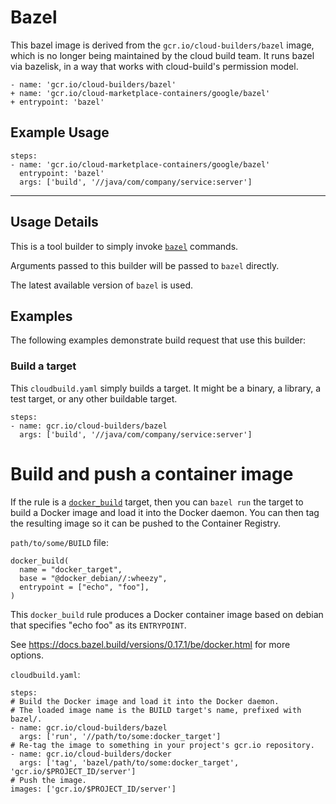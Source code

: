 # Bazel

This bazel image is derived from the `gcr.io/cloud-builders/bazel` image, which is no longer being maintained by the cloud build team. It runs bazel via bazelisk, in a way that works with cloud-build's permission model.

```
- name: 'gcr.io/cloud-builders/bazel'
+ name: 'gcr.io/cloud-marketplace-containers/google/bazel'
+ entrypoint: 'bazel'
```

## Example Usage

```
steps:
- name: 'gcr.io/cloud-marketplace-containers/google/bazel'
  entrypoint: 'bazel'
  args: ['build', '//java/com/company/service:server']
```

---

## Usage Details

This is a tool builder to simply invoke [`bazel`](https://bazel.io) commands.

Arguments passed to this builder will be passed to `bazel` directly.

The latest available version of `bazel` is used.

## Examples

The following examples demonstrate build request that use this builder:

### Build a target

This `cloudbuild.yaml` simply builds a target. It might be a binary, a library,
a test target, or any other buildable target.

```
steps:
- name: gcr.io/cloud-builders/bazel
  args: ['build', '//java/com/company/service:server']
```

# Build and push a container image

If the rule is a [`docker_build`](https://docs.bazel.build/versions/0.17.1/be/docker.html#docker_build)
target, then you can `bazel run` the target to build a Docker image and load
it into the Docker daemon.  You can then tag the resulting image so it can be
pushed to the Container Registry.

`path/to/some/BUILD` file:

```
docker_build(
  name = "docker_target",
  base = "@docker_debian//:wheezy",
  entrypoint = ["echo", "foo"],
)
```

This `docker_build` rule produces a Docker container image based on debian that
specifies "echo foo" as its `ENTRYPOINT`.

See https://docs.bazel.build/versions/0.17.1/be/docker.html for more options.

`cloudbuild.yaml`:

```
steps:
# Build the Docker image and load it into the Docker daemon.
# The loaded image name is the BUILD target's name, prefixed with bazel/.
- name: gcr.io/cloud-builders/bazel
  args: ['run', '//path/to/some:docker_target']
# Re-tag the image to something in your project's gcr.io repository.
- name: gcr.io/cloud-builders/docker
  args: ['tag', 'bazel/path/to/some:docker_target', 'gcr.io/$PROJECT_ID/server']
# Push the image.
images: ['gcr.io/$PROJECT_ID/server']
```
